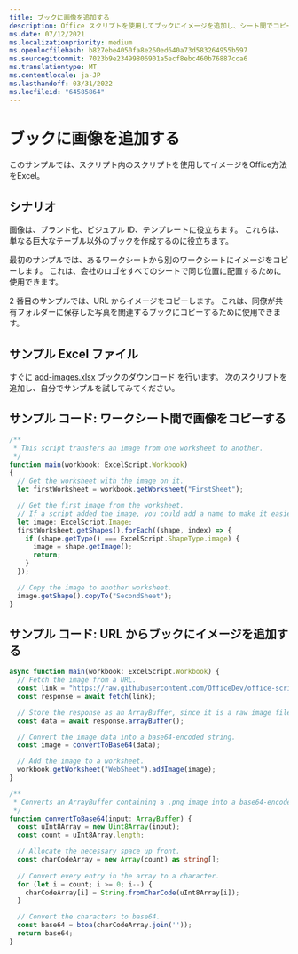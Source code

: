 ```yaml
---
title: ブックに画像を追加する
description: Office スクリプトを使用してブックにイメージを追加し、シート間でコピーする方法について学習します。
ms.date: 07/12/2021
ms.localizationpriority: medium
ms.openlocfilehash: b827ebe4050fa8e260ed640a73d583264955b597
ms.sourcegitcommit: 7023b9e23499806901a5ecf8ebc460b76887cca6
ms.translationtype: MT
ms.contentlocale: ja-JP
ms.lasthandoff: 03/31/2022
ms.locfileid: "64585864"
---
```

# <a name="add-images-to-a-workbook"></a>ブックに画像を追加する

このサンプルでは、スクリプト内のスクリプトを使用してイメージをOffice方法をExcel。

## <a name="scenario"></a>シナリオ

画像は、ブランド化、ビジュアル ID、テンプレートに役立ちます。 これらは、単なる巨大なテーブル以外のブックを作成するのに役立ちます。

最初のサンプルでは、あるワークシートから別のワークシートにイメージをコピーします。 これは、会社のロゴをすべてのシートで同じ位置に配置するために使用できます。

2 番目のサンプルでは、URL からイメージをコピーします。 これは、同僚が共有フォルダーに保存した写真を関連するブックにコピーするために使用できます。

## <a name="sample-excel-file"></a>サンプル Excel ファイル

すぐに <a href="add-images.xlsx">add-images.xlsx</a> ブックのダウンロード を行います。 次のスクリプトを追加し、自分でサンプルを試してみてください。

## <a name="sample-code-copy-an-image-across-worksheets"></a>サンプル コード: ワークシート間で画像をコピーする

```TypeScript
/**
 * This script transfers an image from one worksheet to another.
 */
function main(workbook: ExcelScript.Workbook)
{
  // Get the worksheet with the image on it.
  let firstWorksheet = workbook.getWorksheet("FirstSheet");

  // Get the first image from the worksheet.
  // If a script added the image, you could add a name to make it easier to find.
  let image: ExcelScript.Image;
  firstWorksheet.getShapes().forEach((shape, index) => {
    if (shape.getType() === ExcelScript.ShapeType.image) {
      image = shape.getImage();
      return;
    }
  });

  // Copy the image to another worksheet.
  image.getShape().copyTo("SecondSheet");
}
```

## <a name="sample-code-add-an-image-from-a-url-to-a-workbook"></a>サンプル コード: URL からブックにイメージを追加する

```TypeScript
async function main(workbook: ExcelScript.Workbook) {
  // Fetch the image from a URL.
  const link = "https://raw.githubusercontent.com/OfficeDev/office-scripts-docs/master/docs/images/git-octocat.png";
  const response = await fetch(link);

  // Store the response as an ArrayBuffer, since it is a raw image file.
  const data = await response.arrayBuffer();

  // Convert the image data into a base64-encoded string.
  const image = convertToBase64(data);

  // Add the image to a worksheet.
  workbook.getWorksheet("WebSheet").addImage(image);
}

/**
 * Converts an ArrayBuffer containing a .png image into a base64-encoded string.
 */
function convertToBase64(input: ArrayBuffer) {
  const uInt8Array = new Uint8Array(input);
  const count = uInt8Array.length;

  // Allocate the necessary space up front.
  const charCodeArray = new Array(count) as string[];
  
  // Convert every entry in the array to a character.
  for (let i = count; i >= 0; i--) { 
    charCodeArray[i] = String.fromCharCode(uInt8Array[i]);
  }

  // Convert the characters to base64.
  const base64 = btoa(charCodeArray.join(''));
  return base64;
}
```
